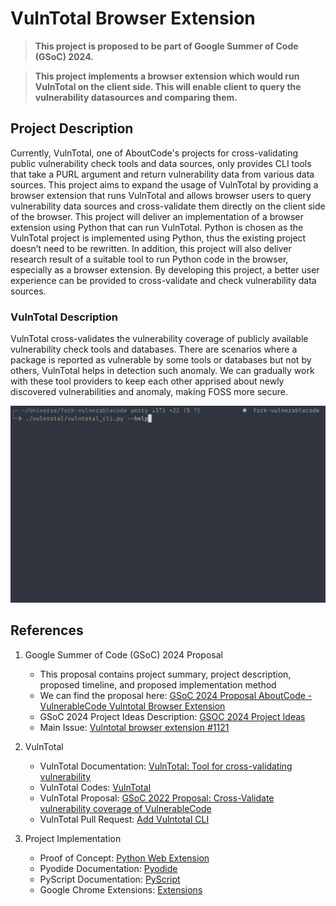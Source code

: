 # VulnTotal Browser Extension

> **This project is proposed to be part of Google Summer of Code (GSoC) 2024.**

> **This project implements a browser extension which would run VulnTotal on the client side. This will enable client to query the vulnerability datasources and comparing them.**

## Project Description
Currently, VulnTotal, one of AboutCode's projects for cross-validating public vulnerability check tools and data sources, only provides CLI tools that take a PURL argument and return vulnerability data from various data sources. This project aims to expand the usage of VulnTotal by providing a browser extension that runs VulnTotal and allows browser users to query vulnerability data sources and cross-validate them directly on the client side of the browser. This project will deliver an implementation of a browser extension using Python that can run VulnTotal. Python is chosen as the VulnTotal project is implemented using Python, thus the existing project doesn’t need to be rewritten. In addition, this project will also deliver research result of a suitable tool to run Python code in the browser, especially as a browser extension. By developing this project, a better user experience can be provided to cross-validate and check vulnerability data sources.

### VulnTotal Description
VulnTotal cross-validates the vulnerability coverage of publicly available vulnerability check tools and databases. There are scenarios where a package is reported as vulnerable by some tools or databases but not by others, VulnTotal helps in detection such anomaly. We can gradually work with these tool providers to keep each other apprised about newly discovered vulnerabilities and anomaly, making FOSS more secure.

![VulnTotal Sneak Peak](./assets/vulntotal-sneakpeak.gif)

## References
1. Google Summer of Code (GSoC) 2024 Proposal
    - This proposal contains project summary, project description, proposed timeline, and proposed implementation method
    - We can find the proposal here: [GSoC 2024 Proposal AboutCode - VulnerableCode Vulntotal Browser Extension](./docs/Proposal%20AboutCode%20-%20VulnerableCode%20Vulntotal%20Browser%20Extension%20(Category%20B)%20-%20Malik%20Akbar%20Hashemi%20Rafsanjani.pdf)
    - GSoC 2024 Project Ideas Description: [GSOC 2024 Project Ideas](https://github.com/nexB/aboutcode/wiki/GSOC-2024-Project-Ideas/)
    - Main Issue: [Vulntotal browser extension #1121](https://github.com/nexB/vulnerablecode/issues/1121)

2. VulnTotal
    - VulnTotal Documentation: [VulnTotal: Tool for cross-validating vulnerability](https://rtd.keshav.space/en/latest/)
    - VulnTotal Codes: [VulnTotal](https://github.com/nexB/vulnerablecode/tree/main/vulntotal)
    - VulnTotal Proposal: [GSoC 2022 Proposal: Cross-Validate vulnerability coverage of VulnerableCode](https://docs.google.com/document/d/1it5eKwIiSsnuKuMAPhP1SoYiq412bdPmuAWNN25ZVAY/edit)
    - VulnTotal Pull Request: [Add Vulntotal CLI](https://github.com/nexB/vulnerablecode/pull/801)

3. Project Implementation
    - Proof of Concept: [Python Web Extension](https://github.com/malikrafsan/python-web-extension)
    - Pyodide Documentation: [Pyodide](https://pyodide.org/en/stable/)
    - PyScript Documentation: [PyScript](https://pyscript.net/)
    - Google Chrome Extensions: [Extensions](https://developer.chrome.com/docs/extensions)



